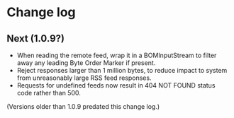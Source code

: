 # Change log

## Next (1.0.9?)

+ When reading the remote feed, wrap it in a BOMInputStream
  to filter away any leading Byte Order Marker if present.
+ Reject responses larger than 1 million bytes,
  to reduce impact to system from unreasonably large RSS feed responses.
+ Requests for undefined feeds now result in 404 NOT FOUND status code rather than 500.

(Versions older than 1.0.9 predated this change log.)
